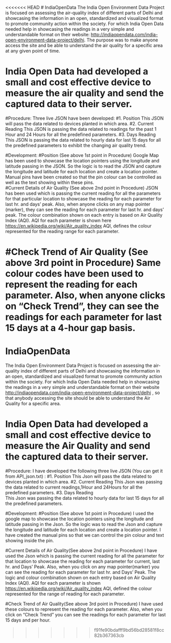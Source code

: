 <<<<<<< HEAD
﻿# IndiaOpenData
The India Open Environment Data Project is focused on assessing the air-quality index of different parts of Delhi and showcasing the information in an open, standardized and visualized format to promote community action within the society. For which India Open Data needed help in showcasing the readings in a very simple and understandable format on their website:
http://indiaopendata.com/india-open-environment-data-project/delhi.
 The purpose was to make anyone access the site and be able to understand the air quality for a specific area at any given point of time.
# India Open Data had developed a small and cost effective device to measure the air quality and send the captured data to their server.
#Procedure:
Three live JSON have been developed:
#1. Position 
This JSON will pass the data related to devices planted in which area. 
#2. Current Reading 
This JSON is passing the data related to readings for the past 1 Hour and 24 Hours for all the predefined parameters. 
#3. Days Reading  
This JSON is passing the data related to hourly data for last 15 days for all the predefined parameters to exhibit the changing air quality trend.

#Development:
#Position (See above 1st point in Procedure)
Google Map has been used to showcase the location pointers using the longitude and latitude passing in the JSON. So the logic is to read the JSON and capture the longitude and latitude for each location and create a location pointer. Manual pins have been created so that the pin colour can be controlled as well as the text showing within these pins.  
#Current Details of Air Quality (See above 2nd point in Procedure)
JSON has been used which is passing the current reading for all the parameters for that particular location to showcase the reading for each parameter for last hr. and days’ peak. Also, when anyone clicks on any map pointer (marker), they can see the reading for each parameter for last hr. and days’ peak. The colour combination shown on each entry is based on Air Quality Index (AQI). AQI for each parameter is shown here https://en.wikipedia.org/wiki/Air_quality_index
AQI, defines the colour represented for the reading range for each parameter.

#Check Trend of Air Quality (See above 3rd point in Procedure)
Same colour codes have been used to represent the reading for each parameter. Also, when anyone clicks on “Check Trend”, they can see the readings for each parameter for last 15 days at a 4-hour gap basis.
=======
# IndiaOpenData
The India Open Environment Data Project is focused on assessing the air-quality index of different parts of Delhi and showcasing the information in an open, standardized and visualized format to promote community action within the society. For which India Open Data needed help in showcasing the readings in a very simple and understandable format on their website
http://indiaopendata.com/india-open-environment-data-project/delhi , so that anybody accessing the site should be able to understand the Air Quality for a specific area.

# India Open Data had developed a small and cost effective device to measure the Air Quality and send the captured data to their server.


#Procedure:
I have developed the following three live JSON (You can get it from API_json.txt) :
#1. Position 
This Json will pass the data related to devices planted in which area. 
#2. Current Reading 
This Json was passing the data related to current readings,1Hour and 24Hours for all the predefined parameters.
#3. Days Reading  
This Json was passing the data related to hourly data for last 15 days for all the predefined parameters.

#Development:
#Position (See above 1st point in Procedure)
I used the google map to showcase the location pointers using the longitude and latitude passing in the Json.
So the logic was to read the Json and capture the longitude and latitude for each location and create a location pointer. I have created the manual pins so that we can control the pin colour and text showing inside the pin.  

#Current Details of Air Quality(See above 2nd point in Procedure)
I have used the Json which is passing the current reading for all the parameter for that location to showcase the reading for each parameter for current, last hr. and Days’ Peak. Also, when you click on any map pointer(marker) you can see the reading for each parameter for last hr. and Days’ Peak.  The logic and colour combination shown on each entry based on Air Quality Index (AQI). AQI for each parameter is shown https://en.wikipedia.org/wiki/Air_quality_index
AQI, defined the colour represented for the range of reading for each parameter.

#Check Trend of Air Quality(See above 3rd point in Procedure)
I have used these colours to represent the reading for each parameter. Also, when you click on “Check Trend” you can see the readings for each parameter for last 15 days and per hour.
>>>>>>> f91fe90bdafff9bd56bd28581f8cc82b367363cb
